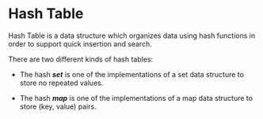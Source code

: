 # Hash Table

Hash Table is a data structure which organizes data using hash functions in order to support quick insertion and search.

There are two different kinds of hash tables: 

- The hash ***set*** is one of the implementations of a set data structure to store no repeated values.

- The hash ***map*** is one of the implementations of a map data structure to store (key, value) pairs.